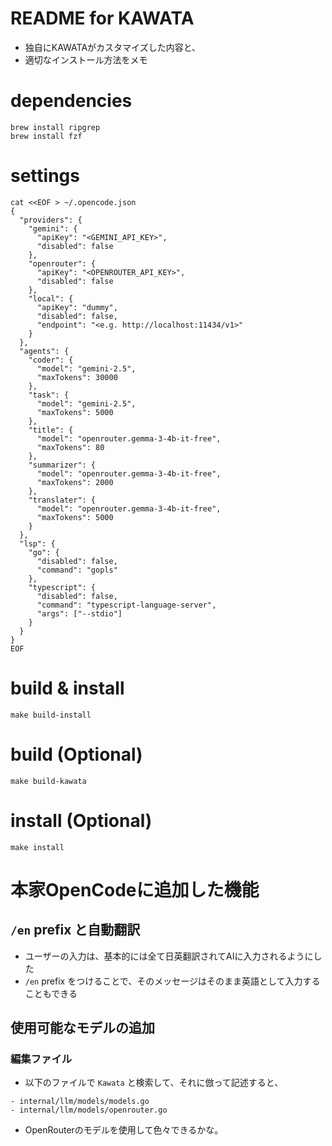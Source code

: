 # README for KAWATA
- 独自にKAWATAがカスタマイズした内容と、
- 適切なインストール方法をメモ
# dependencies
```
brew install ripgrep
brew install fzf
```
# settings
```
cat <<EOF > ~/.opencode.json
{
  "providers": {
    "gemini": {
      "apiKey": "<GEMINI_API_KEY>",
      "disabled": false
    },
    "openrouter": {
      "apiKey": "<OPENROUTER_API_KEY>",
      "disabled": false
    },
    "local": {
      "apiKey": "dummy",
      "disabled": false,
      "endpoint": "<e.g. http://localhost:11434/v1>"
    }
  },
  "agents": {
    "coder": {
      "model": "gemini-2.5",
      "maxTokens": 30000
    },
    "task": {
      "model": "gemini-2.5",
      "maxTokens": 5000
    },
    "title": {
      "model": "openrouter.gemma-3-4b-it-free",
      "maxTokens": 80
    },
    "summarizer": {
      "model": "openrouter.gemma-3-4b-it-free",
      "maxTokens": 2000
    },
    "translater": {
      "model": "openrouter.gemma-3-4b-it-free",
      "maxTokens": 5000
    }
  },
  "lsp": {
    "go": {
      "disabled": false,
      "command": "gopls"
    },
    "typescript": {
      "disabled": false,
      "command": "typescript-language-server",
      "args": ["--stdio"]
    }
  }
}
EOF
```
# build & install
```
make build-install
```
# build (Optional)
```
make build-kawata
```
# install (Optional)
```
make install
```
# 本家OpenCodeに追加した機能
## `/en` prefix と自動翻訳
- ユーザーの入力は、基本的には全て日英翻訳されてAIに入力されるようにした
- `/en` prefix をつけることで、そのメッセージはそのまま英語として入力することもできる
## 使用可能なモデルの追加
### 編集ファイル
- 以下のファイルで `Kawata` と検索して、それに倣って記述すると、
```
- internal/llm/models/models.go
- internal/llm/models/openrouter.go
```
- OpenRouterのモデルを使用して色々できるかな。